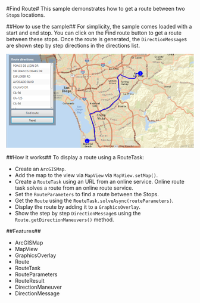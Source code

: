 #Find Route#
This sample demonstrates how to get a route between two `Stop`s locations.

##How to use the sample##
For simplicity, the sample comes loaded with a start and end stop. You can click on the Find route button to get a route between these stops. Once the route is generated, the `DirectionMessage`s are shown step by step directions in the directions list.

![](FindRoute.png)

##How it works##
To display a route using a RouteTask:

- Create an `ArcGISMap`.
- Add the map to the view via `MapView` via `MapView.setMap()`. 
- Create a `RouteTask` using an URL from an online service. Online route task solves a route from an online route service.
- Set the `RouteParameters` to find a route between the Stops. 
- Get the `Route` using the  `RouteTask.solveAsync(routeParameters)`.
- Display the route by adding it to a `GraphicsOverlay`.
- Show the step by step `DirectionMessage`s using the `Route.getDirectionManeuvers()` method.

##Features##
- ArcGISMap
- MapView
- GraphicsOverlay
- Route
- RouteTask
- RouteParameters
- RouteResult
- DirectionManeuver
- DirectionMessage
